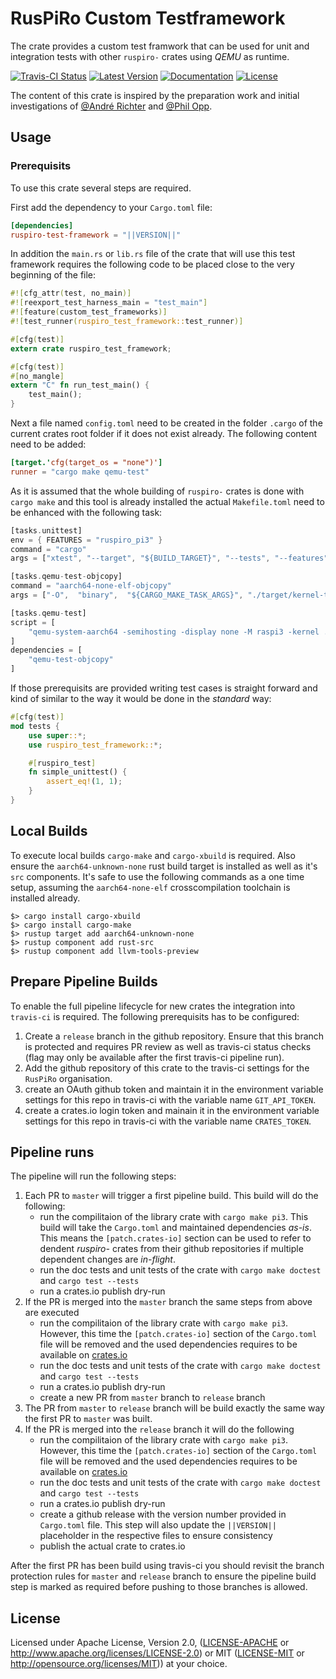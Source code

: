 # RusPiRo Custom Testframework

The crate provides a custom test framwork that can be used for unit and integration tests with other `ruspiro-` crates using *QEMU* as runtime.

[![Travis-CI Status](https://api.travis-ci.com/RusPiRo/ruspiro-singleton.svg?branch=master)](https://travis-ci.com/RusPiRo/ruspiro-singleton)
[![Latest Version](https://img.shields.io/crates/v/ruspiro-singleton.svg)](https://crates.io/crates/ruspiro-singleton)
[![Documentation](https://docs.rs/ruspiro-singleton/badge.svg)](https://docs.rs/ruspiro-singleton)
[![License](https://img.shields.io/crates/l/ruspiro-singleton.svg)](https://github.com/RusPiRo/ruspiro-singleton#license)

The content of this crate is inspired by the preparation work and initial investigations of [@André Richter](https://github.com/andre-richter) and [@Phil Opp](https://github.com/phil-opp).

## Usage

### Prerequisits

To use this crate several steps are required.

First add the dependency to your ``Cargo.toml`` file:

```toml
[dependencies]
ruspiro-test-framework = "||VERSION||"
```

In addition the `main.rs` or `lib.rs` file of the crate that will use this test framework requires the following code to be placed close to the very beginning of the file:

```rust
#![cfg_attr(test, no_main)]
#![reexport_test_harness_main = "test_main"]
#![feature(custom_test_frameworks)]
#![test_runner(ruspiro_test_framework::test_runner)]

#[cfg(test)]
extern crate ruspiro_test_framework;

#[cfg(test)]
#[no_mangle]
extern "C" fn run_test_main() {
    test_main();
}
```

Next a file named `config.toml` need to be created in the folder `.cargo` of the current crates root folder if it does not exist already. The following content need to be added:

```toml
[target.'cfg(target_os = "none")']
runner = "cargo make qemu-test"
```

As it is assumed that the whole building of `ruspiro-` crates is done with `cargo make` and this tool is already installed the actual `Makefile.toml` need to be enhanced with the following task:

```rust
[tasks.unittest]
env = { FEATURES = "ruspiro_pi3" }
command = "cargo"
args = ["xtest", "--target", "${BUILD_TARGET}", "--tests", "--features", "${FEATURES}"]

[tasks.qemu-test-objcopy]
command = "aarch64-none-elf-objcopy"
args = ["-O",  "binary",  "${CARGO_MAKE_TASK_ARGS}", "./target/kernel-test.img"]

[tasks.qemu-test]
script = [
    "qemu-system-aarch64 -semihosting -display none -M raspi3 -kernel ./target/kernel-test.img -serial null -serial stdio -d int,mmu -D qemu-test.log"
]
dependencies = [
    "qemu-test-objcopy"
]
```

If those prerequisits are provided writing test cases is straight forward and kind of similar to the way it would be done in the *standard* way:

```rust
#[cfg(test)]
mod tests {
    use super::*;
    use ruspiro_test_framework::*;

    #[ruspiro_test]
    fn simple_unittest() {
        assert_eq!(1, 1);
    }
}
```

## Local Builds

To execute local builds `cargo-make` and `cargo-xbuild` is required. Also ensure the `aarch64-unknown-none` rust build target is installed as well as it's `src` components. It's safe to use the following commands as a one time setup, assuming the `aarch64-none-elf` crosscompilation toolchain is installed already.

```shell
$> cargo install cargo-xbuild
$> cargo install cargo-make
$> rustup target add aarch64-unknown-none
$> rustup component add rust-src
$> rustup component add llvm-tools-preview
```

## Prepare Pipeline Builds

To enable the full pipeline lifecycle for new crates the integration into `travis-ci` is required. The following prerequisits has to be configured:

1. Create a `release` branch in the github repository. Ensure that this branch is protected and requires PR review as well as travis-ci status checks (flag may only be available after the first travis-ci pipeline run).
2. Add the github repository of this crate to the travis-ci settings for the `RusPiRo` organisation.
3. create an OAuth github token and maintain it in the environment variable settings for this repo in travis-ci with the variable name `GIT_API_TOKEN`.
4. create a crates.io login token and mainain it in the environment variable settings for this repo in travis-ci with the variable name `CRATES_TOKEN`.

## Pipeline runs

The pipeline will run the following steps:

1. Each PR to `master` will trigger a first pipeline build. This build will do the following:
    - run the compilitaion of the library crate with `cargo make pi3`. This build will take the `Cargo.toml` and maintained dependencies *as-is*. This means the `[patch.crates-io]` section can be used to refer to dendent *ruspiro-* crates from their github repositories if multiple dependent changes are *in-flight*.
    - run the doc tests and unit tests of the crate with `cargo make doctest` and `cargo test --tests`
    - run a crates.io publish dry-run
2. If the PR is merged into the `master` branch the same steps from above are executed
    - run the compilitaion of the library crate with `cargo make pi3`. However, this time the `[patch.crates-io]` section of the `Cargo.toml` file will be removed and the used dependencies requires to be available on [crates.io](https://crates.io)
    - run the doc tests and unit tests of the crate with `cargo make doctest` and `cargo test --tests`
    - run a crates.io publish dry-run
    - create a new PR from `master` branch to `release` branch
3. The PR from `master` to `release` branch will be build exactly the same way the first PR to `master` was built.
4. If the PR is merged into the `release` branch it will do the following
    - run the compilitaion of the library crate with `cargo make pi3`. However, this time the `[patch.crates-io]` section of the `Cargo.toml` file will be removed and the used dependencies requires to be available on [crates.io](https://crates.io)
    - run the doc tests and unit tests of the crate with `cargo make doctest` and `cargo test --tests`
    - run a crates.io publish dry-run
    - create a github release with the version number provided in `Cargo.toml` file. This step will also update the `||VERSION||` placeholder in the respective files to ensure consistency
    - publish the actual crate to crates.io

After the first PR has been build using travis-ci you should revisit the branch protection rules for `master` and `release` branch to ensure the pipeline build step is marked as required before pushing to those branches is allowed.

## License

Licensed under Apache License, Version 2.0, ([LICENSE-APACHE](LICENSE-APACHE) or http://www.apache.org/licenses/LICENSE-2.0) or MIT ([LICENSE-MIT](LICENSE-MIT) or http://opensource.org/licenses/MIT)) at your choice.
